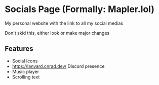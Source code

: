 # Socials Page (Formally: Mapler.lol)
My personal website with the link to all my social medias

Don't skid this, either look or make major changes

## Features
- Social Icons
- https://lanyard.cnrad.dev/ Discord presence 
- Music player
- Scrolling text
